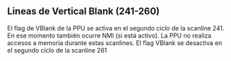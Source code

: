 
Lineas de Vertical Blank (241-260)
----------------------------------
El flag de VBlank de la PPU se activa en el segundo ciclo de la scanline 241.
En ese momento también ocurre NMI (si está activo).
La PPU no realiza accesos a memoria durante estas scanlines.
El flag VBlank se desactiva en el segundo ciclo de la scanline 261